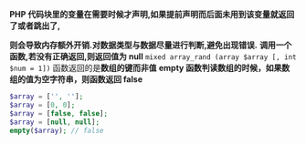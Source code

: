 **PHP 代码块里的变量在需要时候才声明,如果提前声明而后面未用到该变量就返回了或者跳出了,**

**则会导致内存额外开销.对数据类型与数据尽量进行判断,避免出现错误.**
**调用一个函数,若没有正确返回,则返回值为 null**
`mixed array_rand (array $array [, int $num = 1])` 函数返回的是**数组的键而非值**
**empty 函数判读数组的时候，如果数组的值为空字符串，则函数返回 false**
```php
$array = ['', ''];
$array = [0, 0];
$array = [false, false];
$array = [null, null];
empty($array); // false
```
